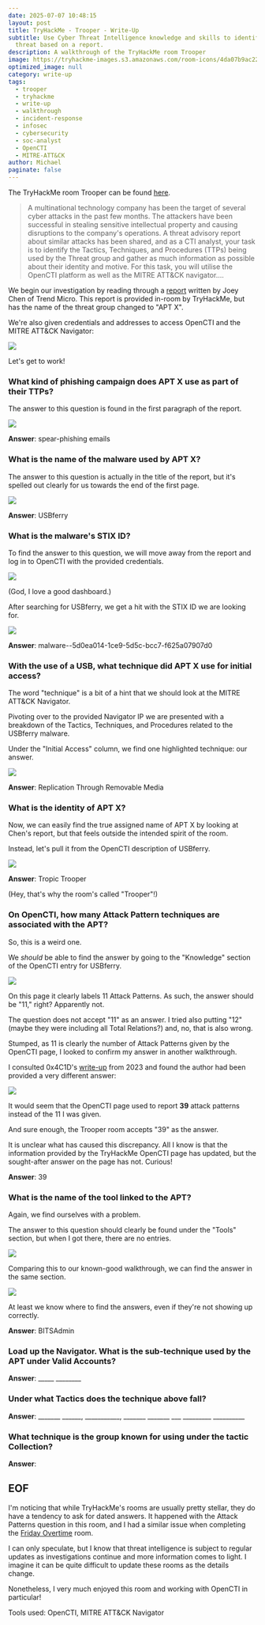 ```yaml
---
date: 2025-07-07 10:48:15
layout: post
title: TryHackMe - Trooper - Write-Up
subtitle: Use Cyber Threat Intelligence knowledge and skills to identify a
  threat based on a report.
description: A walkthrough of the TryHackMe room Trooper
image: https://tryhackme-images.s3.amazonaws.com/room-icons/4da07b9ac2204d8d95505bb9601527eb.png
optimized_image: null
category: write-up
tags:
  - trooper
  - tryhackme
  - write-up
  - walkthrough
  - incident-response
  - infosec
  - cybersecurity
  - soc-analyst
  - OpenCTI
  - MITRE-ATT&CK
author: Michael
paginate: false
---
```

The TryHackMe room Trooper can be found [here](https://tryhackme.com/room/trooper).

> A multinational technology company has been the target of several cyber attacks in the past few months. The attackers have been successful in stealing sensitive intellectual property and causing disruptions to the company's operations. A threat advisory report about similar attacks has been shared, and as a CTI analyst, your task is to identify the Tactics, Techniques, and Procedures (TTPs) being used by the Threat group and gather as much information as possible about their identity and motive. For this task, you will utilise the OpenCTI platform as well as the MITRE ATT&CK navigator....

We begin our investigation by reading through a [report](https://www.trendmicro.com/en_us/research/20/e/tropic-troopers-back-usbferry-attack-targets-air-gapped-environments.html) written by Joey Chen of Trend Micro.  This report is provided in-room by TryHackMe, but has the name of the threat group changed to "APT X".

We're also given credentials and addresses to access OpenCTI and the MITRE ATT&CK Navigator:

![](/assets/img/uploads/thm-creds.png)

Let's get to work!

### What kind of phishing campaign does APT X use as part of their TTPs?

The answer to this question is found in the first paragraph of the report.

![](/assets/img/uploads/spear-phishing-emails.png)

**Answer**: spear-phishing emails

### What is the name of the malware used by APT X?

The answer to this question is actually in the title of the report, but it's spelled out clearly for us towards the end of the first page.

![](/assets/img/uploads/malware-called-usbferry.png)

**Answer**: USBferry

### What is the malware's STIX ID?

To find the answer to this question, we will move away from the report and log in to OpenCTI with the provided credentials.

![](/assets/img/uploads/opencti-dashboard.png)

(God, I love a good dashboard.)

After searching for USBferry, we get a hit with the STIX ID we are looking for.

![](/assets/img/uploads/usbferry-stix-id.png)

**Answer**: malware--5d0ea014-1ce9-5d5c-bcc7-f625a07907d0

### With the use of a USB, what technique did APT X use for initial access?

The word "technique" is a bit of a hint that we should look at the MITRE ATT&CK Navigator.

Pivoting over to the provided Navigator IP we are presented with a breakdown of the Tactics, Techniques, and Procedures related to the USBferry malware.

Under the "Initial Access" column, we find one highlighted technique: our answer.

![](/assets/img/uploads/mitre-att-ck-navigator.png)

**Answer**: Replication Through Removable Media

### What is the identity of APT X?

Now, we can easily find the true assigned name of APT X by looking at Chen's report, but that feels outside the intended spirit of the room.

Instead, let's pull it from the OpenCTI description of USBferry.

![](/assets/img/uploads/tropic-trooper.png)

**Answer**: Tropic Trooper

(Hey, that's why the room's called "Trooper"!)

### On OpenCTI, how many Attack Pattern techniques are associated with the APT?

So, this is a weird one.

We *should* be able to find the answer by going to the "Knowledge" section of the OpenCTI entry for USBferry.

![](/assets/img/uploads/attack-pattern-11.png)

On this page it clearly labels 11 Attack Patterns. As such, the answer should be "11," right?  Apparently not.

The question does not accept "11" as an answer.  I tried also putting "12" (maybe they were including all Total Relations?) and, no, that is also wrong.

Stumped, as 11 is clearly the number of Attack Patterns given by the OpenCTI page, I looked to confirm my answer in another walkthrough.

I consulted 0x4C1D's [write-up](https://medium.com/@0x4C1D/try-hack-me-trooper-walkthrough-d4ddecd7254a) from 2023 and found the author had been provided a very different answer:

![](https://miro.medium.com/v2/resize:fit:1100/format:webp/1*DhgBFt4NY4qNtySTOoIXMA.png)

It would seem that the OpenCTI page used to report **39** attack patterns instead of the 11 I was given.

And sure enough, the Trooper room accepts "39" as the answer.

It is unclear what has caused this discrepancy.  All I know is that the information provided by the TryHackMe OpenCTI page has updated, but the sought-after answer on the page has not.  Curious!

**Answer**: 39

### What is the name of the tool linked to the APT?

Again, we find ourselves with a problem.

The answer to this question should clearly be found under the "Tools" section, but when I got there, there are no entries.

![](/assets/img/uploads/tools-empty.png)

Comparing this to our known-good walkthrough, we can find the answer in the same section.

![](https://miro.medium.com/v2/resize:fit:1100/format:webp/1*7qWm_djuIo7DZVQQDXhYqQ.png)

At least we know where to find the answers, even if they're not showing up correctly.  

**Answer**: BITSAdmin

### Load up the Navigator. What is the sub-technique used by the APT under Valid Accounts?

**Answer**: \_\_\_\_\_ \_\_\_\_\____

### Under what Tactics does the technique above fall?

**Answer**: \_\_\_\_\_\__ \_\_\_\_\_\_, \_\_\_\_\_\_\_\_\_\_\_,  \_\_\_\_\_\_\_ \_\_\_\_\_\__ \_\_\_ \_\_\_\_\_\_\_\_\_ \_\_\_\_\_\_\_\_\_\_

### What technique is the group known for using under the tactic Collection?

**Answer**:

## EOF

I'm noticing that while TryHackMe's rooms are usually pretty stellar, they do have a tendency to ask for dated answers.  It happened with the Attack Patterns question in this room, and I had a similar issue when completing the [Friday Overtime](https://lyonscode.github.io/tryhackme-friday-overtime-write-up/) room.

I can only speculate, but I know that threat intelligence is subject to regular updates as investigations continue and more information comes to light.  I imagine it can be quite difficult to update these rooms as the details change.

Nonetheless, I very much enjoyed this room and working with OpenCTI in particular!

Tools used: OpenCTI, MITRE ATT&CK Navigator